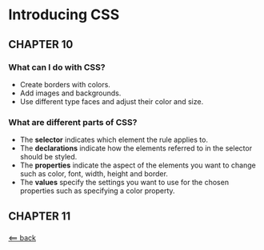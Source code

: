 # Introducing CSS

## CHAPTER 10

### What can I do with CSS?
- Create borders with colors.
- Add images and backgrounds.
- Use different type faces and adjust their color and size.

### What are different parts of CSS?
- The __selector__ indicates which element the rule applies to.
- The __declarations__ indicate how the elements referred to in the selector should be styled.
- The __properties__ indicate the aspect of the elements you want to change such as color, font, width, height and border.
- The __values__ specify the settings you want to use for the chosen properties such as specifying a color property.

## CHAPTER 11

### 


[<== back](README.md)